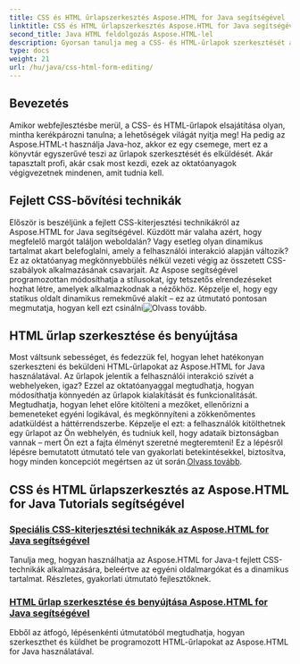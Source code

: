 ```yaml
---
title: CSS és HTML űrlapszerkesztés Aspose.HTML for Java segítségével
linktitle: CSS és HTML űrlapszerkesztés Aspose.HTML for Java segítségével
second_title: Java HTML feldolgozás Aspose.HTML-lel
description: Gyorsan tanulja meg a CSS- és HTML-űrlapok szerkesztését az Aspose.HTML for Java segítségével ezekben a tanulságos oktatóanyagokban, amelyek haladó készségekkel ruházzák fel a fejlesztőket.
type: docs
weight: 21
url: /hu/java/css-html-form-editing/
---
```

## Bevezetés

Amikor webfejlesztésbe merül, a CSS- és HTML-űrlapok elsajátítása olyan, mintha kerékpározni tanulna; a lehetőségek világát nyitja meg! Ha pedig az Aspose.HTML-t használja Java-hoz, akkor ez egy csemege, mert ez a könyvtár egyszerűvé teszi az űrlapok szerkesztését és elküldését. Akár tapasztalt profi, akár csak most kezdi, ezek az oktatóanyagok végigvezetnek mindenen, amit tudnia kell.

## Fejlett CSS-bővítési technikák

Először is beszéljünk a fejlett CSS-kiterjesztési technikákról az Aspose.HTML for Java segítségével. Küzdött már valaha azért, hogy megfelelő margót találjon weboldalán? Vagy esetleg olyan dinamikus tartalmat akart belefoglalni, amely a felhasználói interakció alapján változik? Ez az oktatóanyag megkönnyebbülés nélkül vezeti végig az összetett CSS-szabályok alkalmazásának csavarjait. Az Aspose segítségével programozottan módosíthatja a stílusokat, így tetszetős elrendezéseket hozhat létre, amelyek alkalmazkodnak a nézőkhöz. Képzelje el, hogy egy statikus oldalt dinamikus remekművé alakít – ez az útmutató pontosan megmutatja, hogyan kell ezt csinálni![Olvass tovább](./advanced-css-extension/).

## HTML űrlap szerkesztése és benyújtása

Most váltsunk sebességet, és fedezzük fel, hogyan lehet hatékonyan szerkeszteni és beküldeni HTML-űrlapokat az Aspose.HTML for Java használatával. Az űrlapok jelentik a felhasználói interakció szívét a webhelyeken, igaz? Ezzel az oktatóanyaggal megtudhatja, hogyan módosíthatja könnyedén az űrlapok kialakítását és funkcionalitását. Megtudhatja, hogyan lehet előre kitölteni a mezőket, ellenőrizni a bemeneteket egyéni logikával, és megkönnyíteni a zökkenőmentes adatküldést a háttérrendszerbe. Képzelje el ezt: a felhasználók kitölthetnek egy űrlapot az Ön webhelyén, és tudniuk kell, hogy adataik biztonságban vannak – mert Ön ezt a fajta élményt szeretné megteremteni! Ez a lépésről lépésre bemutatott útmutató tele van gyakorlati betekintésekkel, biztosítva, hogy minden koncepciót megértsen az út során.[Olvass tovább](./html-form-editing/). 

## CSS és HTML űrlapszerkesztés az Aspose.HTML for Java Tutorials segítségével
### [Speciális CSS-kiterjesztési technikák az Aspose.HTML for Java segítségével](./advanced-css-extension/)
Tanulja meg, hogyan használhatja az Aspose.HTML for Java-t fejlett CSS-technikák alkalmazására, beleértve az egyéni oldalmargókat és a dinamikus tartalmat. Részletes, gyakorlati útmutató fejlesztőknek.
### [HTML űrlap szerkesztése és benyújtása Aspose.HTML for Java segítségével](./html-form-editing/)
Ebből az átfogó, lépésenkénti útmutatóból megtudhatja, hogyan szerkeszthet és küldhet be programozott HTML-űrlapokat az Aspose.HTML for Java használatával.